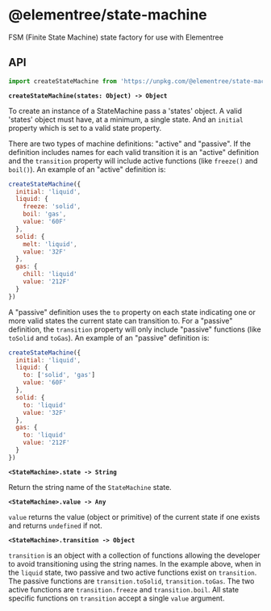 # @elementree/state-machine
FSM (Finite State Machine) state factory for use with Elementree

## API

```js
import createStateMachine from 'https://unpkg.com/@elementree/state-machine'
```

**`createStateMachine(states: Object) -> Object`**

To create an instance of a StateMachine pass a 'states' object. A valid 'states' object must have, at a minimum, a single state. And an `initial` property which is set to a valid state property.

There are two types of machine definitions: "active" and "passive". If the definition includes names for each valid transition it is an "active" definition and the `transition` property will include active functions (like `freeze()` and `boil()`). An example of an "active" definition is:

```js
createStateMachine({
  initial: 'liquid',
  liquid: {
    freeze: 'solid',
    boil: 'gas',
    value: '60F'
  },
  solid: {
    melt: 'liquid',
    value: '32F'
  },
  gas: {
    chill: 'liquid'
    value: '212F'
  }
})
```

A "passive" definition uses the `to` property on each state indicating one or more valid states the current state can transition to. For a "passive" definition, the `transition` property will only include "passive" functions (like `toSolid` and `toGas`). An example of an "passive" definition is:

```js
createStateMachine({
  initial: 'liquid',
  liquid: {
    to: ['solid', 'gas']
    value: '60F'
  },
  solid: {
    to: 'liquid'
    value: '32F'
  },
  gas: {
    to: 'liquid'
    value: '212F'
  }
})
```


**`<StateMachine>.state -> String`**

Return the string name of the `StateMachine` state.


**`<StateMachine>.value -> Any`**

`value` returns the value (object or primitive) of the current state if one exists and returns `undefined` if not.


**`<StateMachine>.transition -> Object`**

`transition` is an object with a collection of functions allowing the developer to avoid
transitioning using the string names. In the example above, when in the `liquid` state, two passive and two active functions exist on `transition`. The passive functions are `transition.toSolid`, `transition.toGas`. The two active functions are `transition.freeze` and `transition.boil`. All state specific functions on `transition` accept a single `value` argument.
